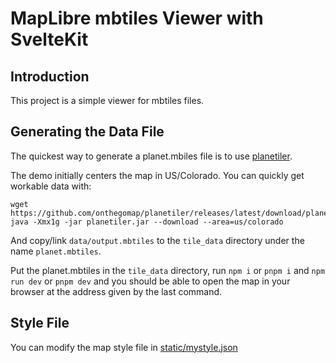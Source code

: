 # MapLibre mbtiles Viewer with SvelteKit

## Introduction

This project is a simple viewer for mbtiles files. 

## Generating the Data File

The quickest way to generate a planet.mbiles file is to use [planetiler](https://github.com/onthegomap/planetiler).

The demo initially centers the map in US/Colorado. You can quickly get workable data with:
```
wget https://github.com/onthegomap/planetiler/releases/latest/download/planetiler.jar
java -Xmx1g -jar planetiler.jar --download --area=us/colorado
```
And copy/link `data/output.mbtiles` to the `tile_data` directory under the name `planet.mbtiles`.

Put the planet.mbtiles in the `tile_data` directory, run `npm i` or `pnpm i` and `npm run dev` or `pnpm dev` and you should be able to open the map in your browser at the address given by the last command.

## Style File

You can modify the map style file in [static/mystyle.json](static/mystyle.json)